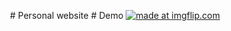 <p style="text-align: center;">
# Personal website
# Demo
<a href="https://imgflip.com/gif/34ggub"><img src="https://i.imgflip.com/34ggub.gif" title="made at imgflip.com"/></a>
</p>
